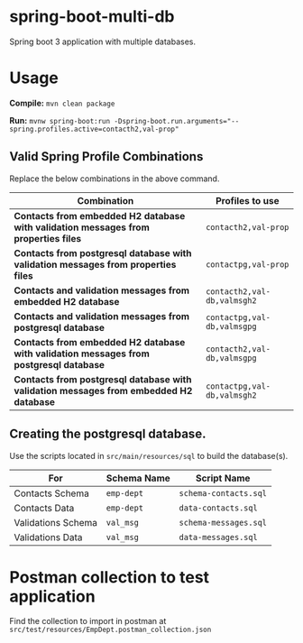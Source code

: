 # spring-boot-multi-db
Spring boot 3 application with multiple databases.

# Usage
**Compile:** `mvn clean package`

**Run:**  `mvnw spring-boot:run -Dspring-boot.run.arguments="--spring.profiles.active=contacth2,val-prop"`

## Valid Spring Profile Combinations

Replace the below combinations in the above command.

| Combination | Profiles to use |
| -------------- | ---------- |
| **Contacts from embedded H2 database with validation messages from properties files** | `contacth2,val-prop` |
| **Contacts from postgresql database with validation messages from properties files** | `contactpg,val-prop` |
| **Contacts and validation messages from embedded H2 database** | `contacth2,val-db,valmsgh2` |
| **Contacts and validation messages from postgresql database** | `contactpg,val-db,valmsgpg` |
| **Contacts from embedded H2 database with validation messages from postgresql database** | `contacth2,val-db,valmsgpg` |
| **Contacts from postgresql database with validation messages from embedded H2 database** | `contactpg,val-db,valmsgh2` |

## Creating the postgresql database.
Use the scripts located in `src/main/resources/sql` to build the database(s).

| **For** | **Schema Name** | **Script Name** |
| ------- | --------------- | --------------- |
| Contacts Schema | `emp-dept` | `schema-contacts.sql` |
| Contacts Data | `emp-dept` | `data-contacts.sql` |
| Validations Schema | `val_msg` | `schema-messages.sql` |
| Validations Data | `val_msg` | `data-messages.sql` |

# Postman collection to test application

Find the collection to import in postman at `src/test/resources/EmpDept.postman_collection.json`
